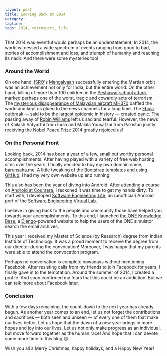 ```yaml
---
layout: post
title: Looking Back at 2014
category:
tagline:
tags: 2014, retrospect, life
---
```



That 2014 was eventful would perhaps be an understatement. In 2014, the world witnessed a wide spectrum of events ranging from good to bad, stories of accomplishment and loss, and triumph of humanity and reaching its nadir. And there were some mysteries too!


### Around the World


On one hand, [ISRO](http://www.isro.org/)'s [Mangalyaan](http://www.isro.org/mars/updates.aspx) successfully entering the Martian orbit was an achievement not only for India, but the entire world. On the other hand, killing of more than 100 children in the [Peshawar school attack](http://www.bbc.com/news/world-asia-30493691) marked perhaps one of the worst, tragic and cowardly acts of terrorism. The [mysterious disappearance of Malaysian aircraft MH370](http://www.scientificamerican.com/article/mysterious-malaysia-air-flight-370-highlights-flaws-in-aircraft-tracking/) baffled the world and kept us glued to the news channels for a long time. The [Ebola outbreak](http://www.bbc.com/news/world-africa-28755033) &mdash; said to be [the largest epidemic in history](http://www.cdc.gov/vhf/ebola/outbreaks/2014-west-africa/) &mdash; created [panic](http://www.thedailybeast.com/articles/2014/10/09/ebola-panic-is-worse-than-the-disease.html). The passing away of [Robin Williams](http://www.nbcnews.com/storyline/robin-williams-death) left us sad and tearful. However, the news of Kailash Satyarthi from India and Malala Yousafzai from Pakistan jointly receiving the [Nobel Peace Prize 2014](http://www.nobelprize.org/nobel_prizes/peace/laureates/2014/) greatly rejoiced us!


### On the Personal Front


Looking back, 2014 has been a year of a few, small but worthy personal accomplishments. After having played with a variety of free web hosting sites over the years, I finally decided to buy my own domain name, [barunsaha.me](http://barunsaha.me/). A little tweaking of the [Bootstrap](http://getbootstrap.com/) templates and using [GitHub](https://github.com/), I had my very own website up and running!

This also has been the year of diving into Android. After attending a course on [Android at Coursera](https://www.coursera.org/course/android), I reckoned it was time to get my hands dirty. To start with, I developed [Software Engineering Lite](https://www.coursera.org/course/android), an (unofficial) Android port of the [Software Engineering Virtual Lab](http://virtual-labs.ac.in/cse08/).

I believe in giving back to the people and community those have helped you towards your accomplishments. To this end, I launched [the ONE Knowledge Base](http://theonekb-barunsaha.rhcloud.com/), a [Django](https://www.djangoproject.com/)-powered website to help the users of the ONE simulator search the email archives.

This year I received my Master of Science (by Research) degree from Indian Institute of Technology. It was a proud moment to receive the degree from our director during the convocation! Moreover, I was happy that my parents were able to attend the convocation program.

Perhaps no conversation is complete nowadays without mentioning Facebook. After resisting calls from my friends to join Facebook for years, I finally gave in to the temptation. Around the summer of 2014, I created a profile. And soon confirmed my fears that this could be an addiction! But we can talk more about Facebook later.


### Conclusion


With a few days remaining, the count-down to the next year has already begun. As another year comes to an end, let us not forget the contributions and sacrifices &mdash; both seen and unseen &mdash; of every one of them that make our lives better. Let us hope that the dawn of a new year brings in more hopes and joy into our lives. Let us not only make progress as an individual, but move forward together as the human race! And hope that I can devote some more time to this blog :smile:

Wish you all a Merry Christmas, happy holidays, and a Happy New Year!
